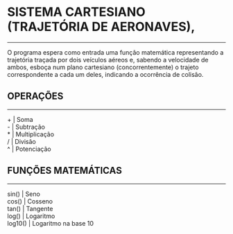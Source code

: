 # SISTEMA CARTESIANO (TRAJETÓRIA DE AERONAVES),
***************************************
O programa espera como entrada uma função matemática representando a trajetória traçada por dois veículos aéreos e, sabendo a velocidade de ambos, esboça num plano cartesiano (concorrentemente) o trajeto correspondente a cada um deles, indicando a ocorrência de colisão.


## OPERAÇÕES
***************************************
\+ | Soma <br />
\- | Subtração <br />
\* | Multiplicação <br />
/ | Divisão <br />
^ | Potenciação <br />

## FUNÇÕES MATEMÁTICAS
***************************************
sin() | Seno <br />
cos() | Cosseno <br />
tan() | Tangente <br />
log() | Logaritmo <br />
log10() | Logaritmo na base 10 <br />
